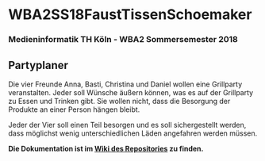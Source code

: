 # WBA2SS18FaustTissenSchoemaker
### Medieninformatik TH Köln - WBA2 Sommersemester 2018

## Partyplaner
Die vier Freunde Anna, Basti, Christina und Daniel wollen eine 
Grillparty veranstalten. Jeder soll Wünsche äußern können, was es auf der 
Grillparty zu Essen und Trinken gibt. Sie wollen nicht, dass die Besorgung der Produkte an einer Person hängen bleibt.

Jeder der Vier soll
einen Teil besorgen und es soll sichergestellt werden, dass möglichst wenig unterschiedlichen Läden angefahren werden müssen.


**Die Dokumentation ist im [Wiki des Repositories](https://github.com/JulianSchoem/WBA2SS18FaustTissenSchoemaker/wiki) zu finden.**
